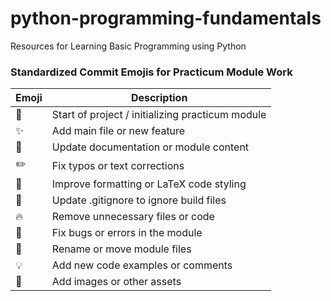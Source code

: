 # python-programming-fundamentals
Resources for Learning Basic Programming using Python

### Standardized Commit Emojis for Practicum Module Work

| Emoji | Description                                  |
|-------|----------------------------------------------|
| 🎉    | Start of project / initializing practicum module |
| ✨    | Add main file or new feature                 |
| 📝    | Update documentation or module content       |
| ✏️    | Fix typos or text corrections                 |
| 🎨    | Improve formatting or LaTeX code styling     |
| 🙈    | Update .gitignore to ignore build files      |
| 🔥    | Remove unnecessary files or code              |
| 🐛    | Fix bugs or errors in the module              |
| 🚚    | Rename or move module files                    |
| 💡    | Add new code examples or comments             |
| 🍱    | Add images or other assets                     |
